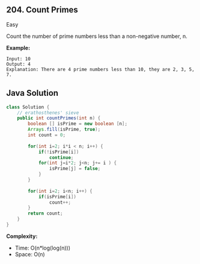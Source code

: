 ## 204. Count Primes
Easy

Count the number of prime numbers less than a non-negative number, n.

**Example:**
```
Input: 10
Output: 4
Explanation: There are 4 prime numbers less than 10, they are 2, 3, 5, 7.
```

## Java Solution
```java
class Solution {
    // erathosthenes' sieve
    public int countPrimes(int n) {
        boolean [] isPrime = new boolean [n];
        Arrays.fill(isPrime, true);
        int count = 0;
        
        for(int i=2; i*i < n; i++) {
            if(!isPrime[i])
                continue;
            for(int j=i*2; j<n; j+= i ) {
                isPrime[j] = false;
            }
        }
        
        for(int i=2; i<n; i++) {
            if(isPrime[i])
                count++;
        }
        return count;
    }
}
```


**Complexity:**
* Time: O(n*log(log(n)))
* Space: O(n)
